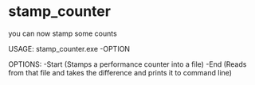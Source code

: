 # stamp_counter
you can now stamp some counts


USAGE:
stamp_counter.exe -OPTION

OPTIONS:
-Start (Stamps a performance counter into a file)
-End (Reads from that file and takes the difference and prints it to command line)
